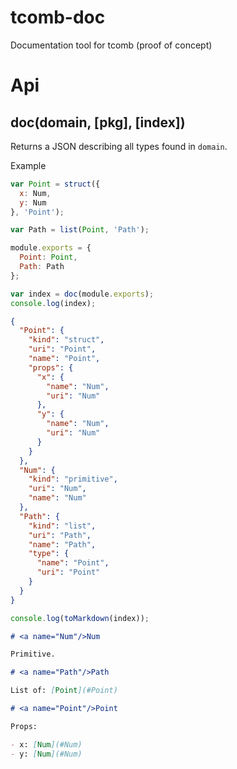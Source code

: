 tcomb-doc
=========

Documentation tool for tcomb (proof of concept)

# Api

## doc(domain, [pkg], [index])

Returns a JSON describing all types found in `domain`.

Example

```javascript
var Point = struct({
  x: Num, 
  y: Num
}, 'Point');

var Path = list(Point, 'Path');

module.exports = {
  Point: Point,
  Path: Path
};

var index = doc(module.exports);
console.log(index);
```

```json
{
  "Point": {
    "kind": "struct",
    "uri": "Point",
    "name": "Point",
    "props": {
      "x": {
        "name": "Num",
        "uri": "Num"
      },
      "y": {
        "name": "Num",
        "uri": "Num"
      }
    }
  },
  "Num": {
    "kind": "primitive",
    "uri": "Num",
    "name": "Num"
  },
  "Path": {
    "kind": "list",
    "uri": "Path",
    "name": "Path",
    "type": {
      "name": "Point",
      "uri": "Point"
    }
  }
}
```

```javascript
console.log(toMarkdown(index));
```

```markdown
# <a name="Num"/>Num

Primitive.

# <a name="Path"/>Path

List of: [Point](#Point)

# <a name="Point"/>Point

Props:

- x: [Num](#Num)
- y: [Num](#Num)
```